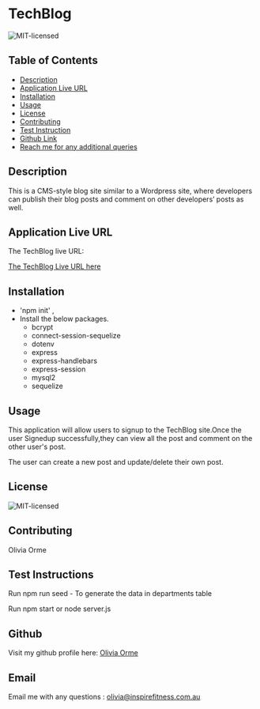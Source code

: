 # TechBlog
![MIT-licensed](https://img.shields.io/badge/license-MIT-red)

## Table of Contents
* [Description](#description)
* [Application Live URL](#application-live-url)
* [Installation](#installation)
* [Usage](#usage)
* [License](#license)
* [Contributing](#contributing)
* [Test Instruction](#tests)
* [Github Link](#github)
* [Reach me for any additional queries](#email)

## Description
This is a CMS-style blog site similar to a Wordpress site, where developers can publish their blog posts and comment on other developers’ posts as well.

## Application Live URL
The TechBlog live URL:

[The TechBlog Live URL here](https://gentle-caverns-37156.herokuapp.com/)

## Installation
* 'npm init' ,
* Install the below packages.
    - bcrypt 
    - connect-session-sequelize
    - dotenv
    - express
    - express-handlebars
    - express-session
    - mysql2
    - sequelize

## Usage
 This application will allow users to signup to the TechBlog site.Once the user Signedup successfully,they can view all the post and comment on the other user's post.

 The user can create a new post and update/delete their own post.

## License
![MIT-licensed](https://img.shields.io/badge/license-MIT-red)

## Contributing
Olivia Orme

## Test Instructions
Run npm run seed - To generate the data in departments table

Run npm start or node server.js


## Github
Visit my github profile here: [Olivia Orme](https://github.com/inspirewh)

## Email
Email me with any questions : olivia@inspirefitness.com.au
